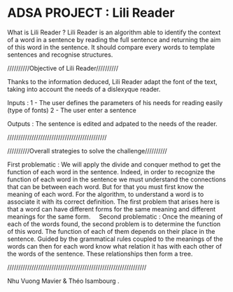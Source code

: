 # ADSA PROJECT : Lili Reader
  
 

What is  Lili Reader  ? 
Lili Reader is an algorithm able to identify the context of a word in a sentence by reading the full sentence and returning the aim of this word in the sentence. It should compare every words to template sentences and recognise structures.  
 
 



//////////Objective of  Lili Reader//////////

Thanks to the information deduced, Lili Reader adapt the font of the text, taking into account the needs of a dislexyque reader. 
 
 
Inputs :
1 - The user defines the parameters of his needs for reading easily (type of fonts) 
2 - The user enter a sentence  
 
Outputs :
The sentence is edited and adpated to the needs of the reader.  
 
/////////////////////////////////////////////





//////////Overall strategies to solve the challenge//////////
 
 
First problematic :
We will apply the divide and conquer method to get the function of each word in the sentence. Indeed, in order to recognize the function of each word in the sentence we must understand the connections that can be between each word. But for that you must first know the meaning of each word. For the algorithm, to understand a word is to associate it with its correct definition. The first problem that arises here is that a word can have different forms for the same meaning and different meanings for the same form.
 
 
Second problematic :
Once the meaning of each of the words found, the second problem is to determine the function of this word. The function of each of them depends on their place in the sentence. Guided by the grammatical rules coupled to the meanings of the words can then for each word know what relation it has with each other of the words of the sentence. These relationships then form a tree.
 
 ///////////////////////////////////////////////////////////////


 

Nhu Vuong Mavier &  Théo Isambourg .


 
